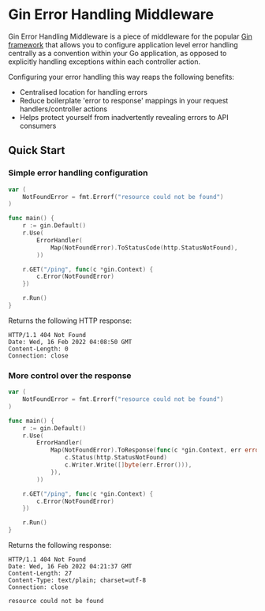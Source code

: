 # Gin Error Handling Middleware

Gin Error Handling Middleware is a piece of middleware for the popular [Gin framework](https://github.com/gin-gonic/gin) that allows you to configure application level error handling centrally as a convention within your Go application, as opposed to explicitly handling exceptions within each controller action.

Configuring your error handling this way reaps the following benefits:

- Centralised location for handling errors
- Reduce boilerplate 'error to response' mappings in your request handlers/controller actions
- Helps protect yourself from inadvertently revealing errors to API consumers 

## Quick Start

### Simple error handling configuration

```go
var (
    NotFoundError = fmt.Errorf("resource could not be found")
)

func main() {
    r := gin.Default()
    r.Use(
        ErrorHandler(
            Map(NotFoundError).ToStatusCode(http.StatusNotFound),
        ))

    r.GET("/ping", func(c *gin.Context) {
        c.Error(NotFoundError)
    })

    r.Run()
}
```

Returns the following HTTP response:

```
HTTP/1.1 404 Not Found
Date: Wed, 16 Feb 2022 04:08:50 GMT
Content-Length: 0
Connection: close
```

### More control over the response

```go
var (
    NotFoundError = fmt.Errorf("resource could not be found")
)

func main() {
    r := gin.Default()
    r.Use(
        ErrorHandler(
            Map(NotFoundError).ToResponse(func(c *gin.Context, err error) {
                c.Status(http.StatusNotFound)
                c.Writer.Write([]byte(err.Error())),
            }),
        ))

    r.GET("/ping", func(c *gin.Context) {
        c.Error(NotFoundError)
    })

    r.Run()
}
```

Returns the following response:

```
HTTP/1.1 404 Not Found
Date: Wed, 16 Feb 2022 04:21:37 GMT
Content-Length: 27
Content-Type: text/plain; charset=utf-8
Connection: close

resource could not be found
```